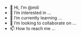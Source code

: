 - 👋 Hi, I’m @mili
- 👀 I’m interested in ...
- 🌱 I’m currently learning ...
- 💞️ I’m looking to collaborate on ...
- 📫 How to reach me ...

<!---
mili/mili is a ✨ special ✨ repository because its `README.md` (this file) appears on your GitHub profile.
You can click the Preview link to take a look at your changes.
--->
